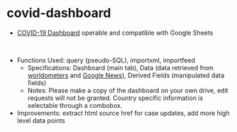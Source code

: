 # covid-dashboard

- [COVID-19 Dashboard](https://docs.google.com/spreadsheets/d/1uhfMcoyjbWBz-CGMsfNl_UtDlQQzFfRoLvb-GNCTR38/edit?usp=sharing) operable and compatible with Google Sheets

<br>

- Functions Used: query (pseudo-SQL), importxml, importfeed
    - Specifications: Dashboard (main tab), Data (data retrieved from [worldometers](https://www.worldometers.info/coronavirus/#main_table) and [Google News](https://news.google.com/)), Derived Fields (manipulated data fields)
    - Notes: Please make a copy of the dashboard on your own drive, edit requests will not be granted. Country specific information is selectable through a combobox.
- Improvements: extract html source href for case updates, add more high level data points
